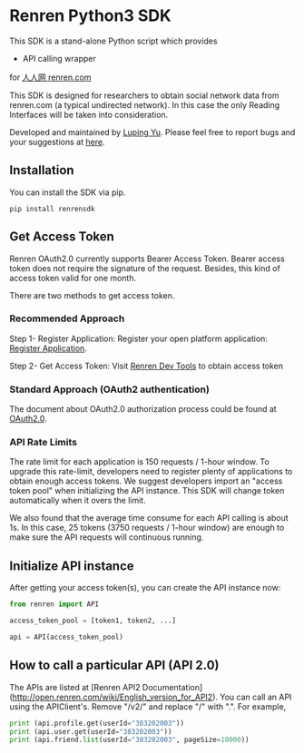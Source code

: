 # Renren Python3 SDK

This SDK is a stand-alone Python script which provides

* API calling wrapper

for [人人网 renren.com](http://www.renren.com)

This SDK is designed for researchers to obtain social network data from renren.com (a typical undirected network). In this case the only Reading Interfaces will be taken into consideration.

Developed and maintained by [Luping Yu](https://github.com/lazydingding). Please feel free to report bugs and
your suggestions at [here](https://github.com/lazydingding/renren_sdk).

## Installation

You can install the SDK via pip.

```
pip install renrensdk
```

## Get Access Token
Renren OAuth2.0 currently supports Bearer Access Token. Bearer access token does not require the signature of the request. Besides, this kind of access token valid for one month.

There are two methods to get access token.
### Recommended Approach ###
Step 1- Register Application: Register your open platform application: [Register Application](http://app.renren.com/developers/newapp).

Step 2- Get Access Token: Visit [Renren Dev Tools](http://dev.renren.com/tools) to obtain access token

### Standard Approach (OAuth2 authentication) ###
The document about OAuth2.0 authorization process could be found at [OAuth2.0](http://open.renren.com/wiki/English_version_for_OAuth2.0).

### API Rate Limits
The rate limit for each application is 150 requests / 1-hour window. To upgrade this rate-limit, developers need to register plenty of applications to obtain enough access tokens. We suggest developers import an "access token pool" when initializing the API instance. This SDK will change token automatically when it overs the limit.

We also found that the average time consume for each API calling is about 1s. In this case, 25 tokens (3750 requests / 1-hour window) are enough to make sure the API requests will continuous running.

## Initialize API instance

After getting your access token(s), you can create the API instance now:

```python
from renren import API

access_token_pool = [token1, token2, ...]

api = API(access_token_pool)
```

## How to call a particular API (API 2.0)

The APIs are listed at [Renren API2 Documentation]
(http://open.renren.com/wiki/English_version_for_API2).
You can call an API using the APIClient's.  Remove "/v2/" and replace "/" with ".".  For example,

```python
print (api.profile.get(userId="383202003"))
print (api.user.get(userId="383202003"))
print (api.friend.list(userId="383202003", pageSize=10000))
```
